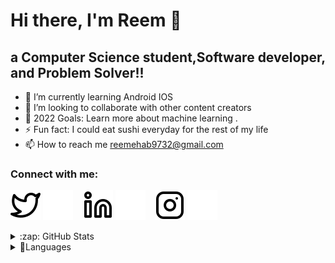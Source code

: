 # Hi there, I'm Reem  👋
## a Computer Science student,Software developer, and Problem Solver!!

- 🌱 I’m currently learning Android IOS 
- 👯 I’m looking to collaborate with other content creators
- 🥅 2022 Goals: Learn more about machine learning .
- ⚡ Fun fact: I could eat sushi everyday for the rest of my life
- 📫 How to reach me reemehab9732@gmail.com 

### Connect with me:

[![website](./img/twitter-light.svg)](https://twitter.com/Reemehab__#gh-light-mode-only)
[![website](./img/twitter-dark.svg)](https://twitter.com/Reemehab__#gh-dark-mode-only)
&nbsp;&nbsp;
[![website](./img/linkedin-light.svg)](https://www.linkedin.com/in/reem-ehab-992a10206/#gh-light-mode-only)
[![website](./img/linkedin-dark.svg)](https://www.linkedin.com/in/reem-ehab-992a10206/#gh-dark-mode-only)
&nbsp;&nbsp;
[![website](./img/instagram-light.svg)](https://www.instagram.com/reemehab__/#gh-light-mode-only)
[![website](./img/instagram-dark.svg)](https://www.instagram.com/reemehab__/#gh-dark-mode-only)

<details>
  <summary>:zap: GitHub Stats</summary>

  <img align="left" alt="reemehab's GitHub Stats" src="https://github-readme-stats.vercel.app/api?username=reemehab&show_icons=true&hide_border=false&title_color=ff652f&icon_color=FFE400&bg_color=09131B&text_color=ffffff&border_color=0c1a25" />

</details>

<details>
  <summary> 🌟Languages</summary>

[![Top Langs](https://github-readme-stats.vercel.app/api/top-langs/?username=reemehab&layout=compact&title_color=fff&icon_color=f9f9f9&text_color=9f9f9f&bg_color=151515)]

</details>

